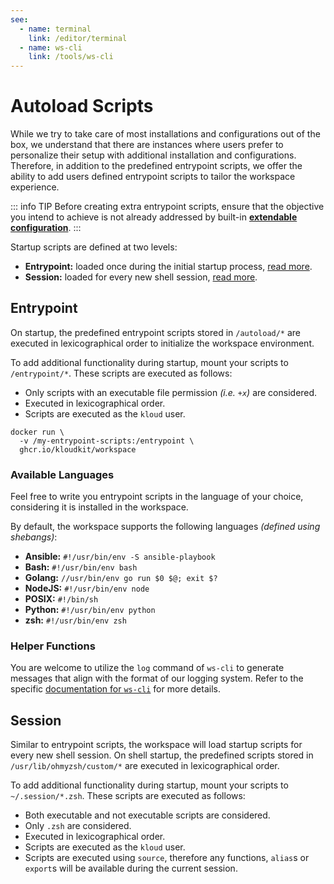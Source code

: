 ```yaml
---
see:
  - name: terminal
    link: /editor/terminal
  - name: ws-cli
    link: /tools/ws-cli
---
```


# Autoload Scripts

While we try to take care of most installations and configurations out of the box, we
understand that there are instances where users prefer to personalize their setup with
additional installation and configurations.
Therefore, in addition to the predefined entrypoint scripts, we offer the ability to add
users defined entrypoint scripts to tailor the workspace experience.

::: info TIP
Before creating extra entrypoint scripts, ensure that the objective you intend to achieve
is not already addressed by built-in **[extendable configuration][]**.
:::

Startup scripts are defined at two levels:

- **Entrypoint:** loaded once during the initial startup process, [read more](#entrypoint).
- **Session:** loaded for every new shell session, [read more](#session).

## Entrypoint

On startup, the predefined entrypoint scripts stored in `/autoload/*` are executed in
lexicographical order to initialize the workspace environment.

To add additional functionality during startup, mount your scripts to `/entrypoint/*`.
These scripts are executed as follows:

- Only scripts with an executable file permission *(i.e. `+x`)* are considered.
- Executed in lexicographical order.
- Scripts are executed as the `kloud` user.

```sh{2}
docker run \
  -v /my-entrypoint-scripts:/entrypoint \
  ghcr.io/kloudkit/workspace
```

### Available Languages

Feel free to write you entrypoint scripts in the language of your choice, considering it
is installed in the workspace.

By default, the workspace supports the following languages *(defined using shebangs)*:

- **Ansible:** `#!/usr/bin/env -S ansible-playbook`
- **Bash:** `#!/usr/bin/env bash`
- **Golang:** `//usr/bin/env go run $0 $@; exit $?`
- **NodeJS:** `#!/usr/bin/env node`
- **POSIX:** `#!/bin/sh`
- **Python:** `#!/usr/bin/env python`
- **zsh:** `#!/usr/bin/env zsh`

### Helper Functions

You are welcome to utilize the `log` command of `ws-cli` to generate messages that align
with the format of our logging system.
Refer to the specific [documentation for `ws-cli`](/tools/ws-cli) for more details.

## Session

Similar to entrypoint scripts, the workspace will load startup scripts for every new shell
session.
On shell startup, the predefined scripts stored in `/usr/lib/ohmyzsh/custom/*` are executed in
lexicographical order.

To add additional functionality during startup, mount your scripts to `~/.session/*.zsh`.
These scripts are executed as follows:

- Both executable and not executable scripts are considered.
- Only `.zsh` are considered.
- Executed in lexicographical order.
- Scripts are executed as the `kloud` user.
- Scripts are executed using `source`, therefore any functions, `alias`s or `export`s will
    be available during the current session.

[extendable configuration]: /pages/extendable-configuration
